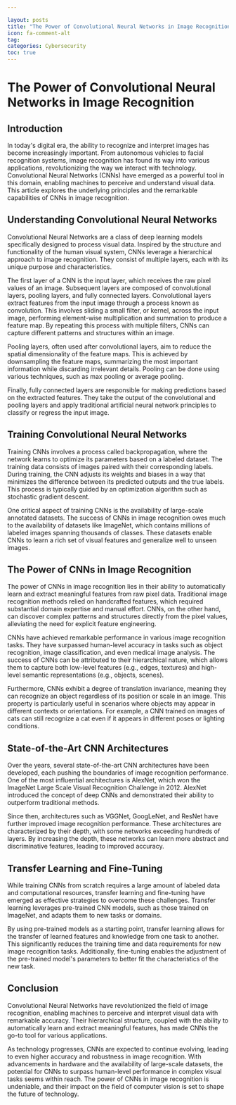 ```yaml
---

layout: posts
title: "The Power of Convolutional Neural Networks in Image Recognition"
icon: fa-comment-alt
tag:      
categories: Cybersecurity
toc: true
---
```




# The Power of Convolutional Neural Networks in Image Recognition

## Introduction

In today's digital era, the ability to recognize and interpret images has become increasingly important. From autonomous vehicles to facial recognition systems, image recognition has found its way into various applications, revolutionizing the way we interact with technology. Convolutional Neural Networks (CNNs) have emerged as a powerful tool in this domain, enabling machines to perceive and understand visual data. This article explores the underlying principles and the remarkable capabilities of CNNs in image recognition.

## Understanding Convolutional Neural Networks

Convolutional Neural Networks are a class of deep learning models specifically designed to process visual data. Inspired by the structure and functionality of the human visual system, CNNs leverage a hierarchical approach to image recognition. They consist of multiple layers, each with its unique purpose and characteristics.

The first layer of a CNN is the input layer, which receives the raw pixel values of an image. Subsequent layers are composed of convolutional layers, pooling layers, and fully connected layers. Convolutional layers extract features from the input image through a process known as convolution. This involves sliding a small filter, or kernel, across the input image, performing element-wise multiplication and summation to produce a feature map. By repeating this process with multiple filters, CNNs can capture different patterns and structures within an image.

Pooling layers, often used after convolutional layers, aim to reduce the spatial dimensionality of the feature maps. This is achieved by downsampling the feature maps, summarizing the most important information while discarding irrelevant details. Pooling can be done using various techniques, such as max pooling or average pooling.

Finally, fully connected layers are responsible for making predictions based on the extracted features. They take the output of the convolutional and pooling layers and apply traditional artificial neural network principles to classify or regress the input image.

## Training Convolutional Neural Networks

Training CNNs involves a process called backpropagation, where the network learns to optimize its parameters based on a labeled dataset. The training data consists of images paired with their corresponding labels. During training, the CNN adjusts its weights and biases in a way that minimizes the difference between its predicted outputs and the true labels. This process is typically guided by an optimization algorithm such as stochastic gradient descent.

One critical aspect of training CNNs is the availability of large-scale annotated datasets. The success of CNNs in image recognition owes much to the availability of datasets like ImageNet, which contains millions of labeled images spanning thousands of classes. These datasets enable CNNs to learn a rich set of visual features and generalize well to unseen images.

## The Power of CNNs in Image Recognition

The power of CNNs in image recognition lies in their ability to automatically learn and extract meaningful features from raw pixel data. Traditional image recognition methods relied on handcrafted features, which required substantial domain expertise and manual effort. CNNs, on the other hand, can discover complex patterns and structures directly from the pixel values, alleviating the need for explicit feature engineering.

CNNs have achieved remarkable performance in various image recognition tasks. They have surpassed human-level accuracy in tasks such as object recognition, image classification, and even medical image analysis. The success of CNNs can be attributed to their hierarchical nature, which allows them to capture both low-level features (e.g., edges, textures) and high-level semantic representations (e.g., objects, scenes).

Furthermore, CNNs exhibit a degree of translation invariance, meaning they can recognize an object regardless of its position or scale in an image. This property is particularly useful in scenarios where objects may appear in different contexts or orientations. For example, a CNN trained on images of cats can still recognize a cat even if it appears in different poses or lighting conditions.

## State-of-the-Art CNN Architectures

Over the years, several state-of-the-art CNN architectures have been developed, each pushing the boundaries of image recognition performance. One of the most influential architectures is AlexNet, which won the ImageNet Large Scale Visual Recognition Challenge in 2012. AlexNet introduced the concept of deep CNNs and demonstrated their ability to outperform traditional methods.

Since then, architectures such as VGGNet, GoogLeNet, and ResNet have further improved image recognition performance. These architectures are characterized by their depth, with some networks exceeding hundreds of layers. By increasing the depth, these networks can learn more abstract and discriminative features, leading to improved accuracy.

## Transfer Learning and Fine-Tuning

While training CNNs from scratch requires a large amount of labeled data and computational resources, transfer learning and fine-tuning have emerged as effective strategies to overcome these challenges. Transfer learning leverages pre-trained CNN models, such as those trained on ImageNet, and adapts them to new tasks or domains.

By using pre-trained models as a starting point, transfer learning allows for the transfer of learned features and knowledge from one task to another. This significantly reduces the training time and data requirements for new image recognition tasks. Additionally, fine-tuning enables the adjustment of the pre-trained model's parameters to better fit the characteristics of the new task.

## Conclusion

Convolutional Neural Networks have revolutionized the field of image recognition, enabling machines to perceive and interpret visual data with remarkable accuracy. Their hierarchical structure, coupled with the ability to automatically learn and extract meaningful features, has made CNNs the go-to tool for various applications.

As technology progresses, CNNs are expected to continue evolving, leading to even higher accuracy and robustness in image recognition. With advancements in hardware and the availability of large-scale datasets, the potential for CNNs to surpass human-level performance in complex visual tasks seems within reach. The power of CNNs in image recognition is undeniable, and their impact on the field of computer vision is set to shape the future of technology.